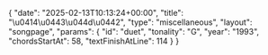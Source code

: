 {
    "date": "2025-02-13T10:13:24+00:00",
    "title": "\u0414\u0443\u044d\u0442",
    "type": "miscellaneous",
    "layout": "songpage",
    "params": {
        "id": "duet",
        "tonality": "G",
        "year": "1993",
        "chordsStartAt": 58,
        "textFinishAtLine": 114
    }
}